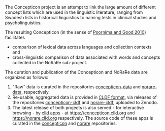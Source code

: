 The Concepticon project is an attempt to link the large amount of different concept lists which are used in the linguistic literature, 
ranging from Swadesh lists in historical linguistics to naming tests in clinical studies and psycholinguistics.

The resulting Concepticon (in the sense of [Poornima and Good 2010](https://aclanthology.org/W10-2101.pdf)) facilitates
- comparison of lexical data across languages and collection contexts and
- cross-linguistic comparison of data associated with words and concepts collected in the NoRaRe sub-project.

The curation and publication of the Concepticon and NoRaRe data are organized as follows:

1. "Raw" data is curated in the repositories [concepticon-data](https://github.com/concepticon/concepticon-data) and [norare-data](https://github.com/concepticon/norare-data), respectively.
2. Re-usable, aggregated data is provided in [CLDF format](https://cldf.clld.org), via releases of the repositories [concepticon-cldf](https://github.com/concepticon/concepticon-cldf/releases) and [norare-cldf](https://github.com/concepticon/norare-cldf/releases), uploaded to Zenodo.
3. The latest release of both projects is also served - for interactive browsing - by [clld apps](https://github.com/clld/clld) - at https://concepticon.clld.org and https://norare.clld.org respectively. The source code of these apps is curated in the [concepticon](https://github.com/concepticon/concepticon) and [norare](https://github.com/concepticon/norare) repositories.

